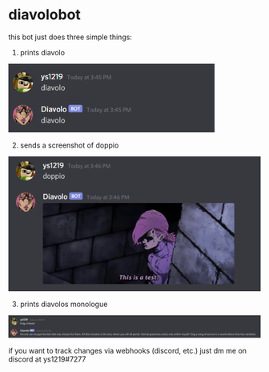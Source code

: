 # diavolobot

this bot just does three simple things:
1. prints diavolo

![diavolo](readmefiles/diavolo.png)

2. sends a screenshot of doppio

![doppio](readmefiles/doppio.png)

3. prints diavolos monologue

![king crimson](readmefiles/kingcrimson.png)

if you want to track changes via webhooks (discord, etc.) just dm me on discord at ys1219#7277